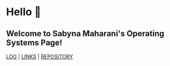 # Hello 👋 
## Welcome to Sabyna Maharani's Operating Systems Page!

[LOG](TXT/mylog.txt) | [LINKS](LINKS/) | [REPOSITORY](https://github.com/sabynn/os212)
